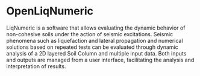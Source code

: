 # OpenLiqNumeric
LiqNumeric is a software that allows evaluating the dynamic behavior of non-cohesive soils under the action of seismic excitations. Seismic phenomena such as liquefaction and lateral propagation and numerical solutions based on repeated tests can be evaluated through dynamic analysis of a 2D layered Soil Column and multiple input data. Both inputs and outputs are managed from a user interface, facilitating the analysis and interpretation of results.
